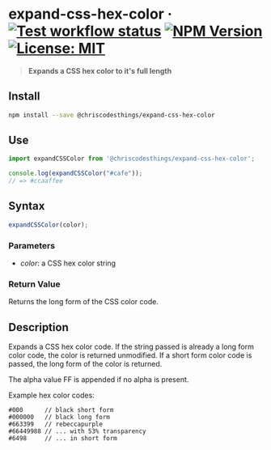 # expand-css-hex-color &middot; [![Test workflow status](https://github.com/ChrisCodesThings/expand-css-hex-color/actions/workflows/test.yml/badge.svg)](../../actions/workflows/test.yml) [![NPM Version](https://img.shields.io/npm/v/@chriscodesthings/expand-css-hex-color)](https://www.npmjs.com/package/@chriscodesthings/expand-css-hex-color) [![License: MIT](https://img.shields.io/badge/License-MIT-blue.svg)](https://opensource.org/licenses/MIT)

> **Expands a CSS hex color to it's full length**

## Install

```sh
npm install --save @chriscodesthings/expand-css-hex-color
```

## Use

```js
import expandCSSColor from '@chriscodesthings/expand-css-hex-color';

console.log(expandCSSColor("#cafe"));
// => #ccaaffee
```

## Syntax

```js
expandCSSColor(color);
```

### Parameters

- *color*: a CSS hex color string

### Return Value

Returns the long form of the CSS color code.

## Description

Expands a CSS hex color code. If the string passed is already a long form color code, the color is returned unmodified. If a short form color code is passed, the long form of the color is returned.

The alpha value FF is appended if no alpha is present.

Example hex color codes:
```
#000      // black short form
#000000   // black long form
#663399   // rebeccapurple
#66449988 // ... with 53% transparency
#6498     // ... in short form